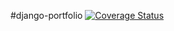 #django-portfolio
[![Coverage
Status](https://coveralls.io/repos/raymcbride/django-portfolio/badge.svg)](https://coveralls.io/r/raymcbride/django-portfolio)
